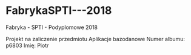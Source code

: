 # FabrykaSPTI---2018
Fabryka - SPTI - Podyplomowe 2018

Projekt na zaliczenie przedmiotu Aplikacje bazodanowe
Numer albumu: p6803
Imię: Piotr
